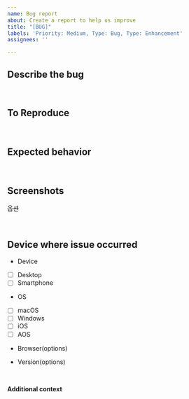 ```yaml
---
name: Bug report
about: Create a report to help us improve
title: "[BUG]"
labels: 'Priority: Medium, Type: Bug, Type: Enhancement'
assignees: ''

---
```


## **Describe the bug**


<br />

## **To Reproduce**


<br />

## **Expected behavior**

<br />

## **Screenshots**
~~옵션~~

<br />

## Device where issue occurred

- Device
- [ ] Desktop
- [ ] Smartphone

 - OS
- [ ] macOS
- [ ] Windows
- [ ] iOS
- [ ] AOS

 - Browser(options)

 - Version(options)

<br />

**Additional context**

